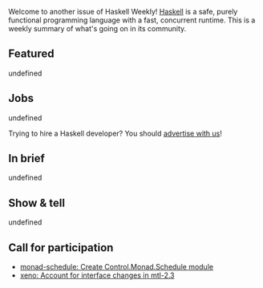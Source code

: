 Welcome to another issue of Haskell Weekly!
[Haskell](https://www.haskell.org) is a safe, purely functional programming language with a fast, concurrent runtime.
This is a weekly summary of what's going on in its community.

## Featured

undefined

## Jobs

undefined

Trying to hire a Haskell developer?
You should [advertise with us](https://haskellweekly.news/advertising.html)!

## In brief

undefined

## Show & tell

undefined

## Call for participation

- [monad-schedule: Create Control.Monad.Schedule module](https://github.com/turion/monad-schedule/issues/9)
- [xeno: Account for interface changes in mtl-2.3](https://github.com/ocramz/xeno/issues/59)
